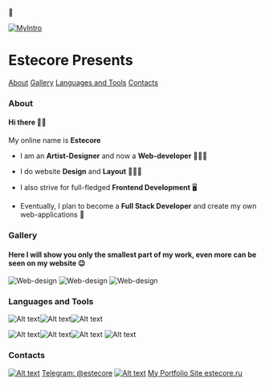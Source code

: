  👋

[![MyIntro](images/intro__page.png)](https://estecore.ru/ 'My portfolio site')
# Estecore Presents


[About](#about)
[Gallery](#gallery)
[Languages and Tools](#lang)
[Contacts](#contacts)
<!-- [Blog](#blog) -->


### About
<a id='about'></a>

#### __Hi__ there 👋🏻

My online name is __Estecore__

* I am an __Artist-Designer__ and now a __Web-developer__ 👨🏻‍🎨

* I do website __Design__ and __Layout__ 👨🏻‍💻

* I also strive for full-fledged __Frontend Development__ 🖥

* Eventually, I plan to become a __Full Stack Developer__ and create my own web-applications 👾


### Gallery
<a id='gallery'></a>

#### Here I will show you only the smallest part of my work, even more can be seen on my website 😉

![Web-design](images/img1-3.png)
![Web-design](images/img4-3.png)
![Web-design](images/img6-3.png)


### Languages and Tools
<a id='lang'></a>

![Alt text](svg/ae.svg)![Alt text](svg/ai.svg)![Alt text](svg/ps.svg)

![Alt text](svg/css.svg)![Alt text](svg/html.svg)![Alt text](svg/js.svg)
![Alt text](svg/python.svg)


### Contacts
<a id='contacts'></a>

[![Alt text](svg/tg.svg)](https://t.me/estecore) [Telegram: @estecore](https://t.me/estecore)
[![Alt text](svg/web.svg)](https://estecore.ru) [My Portfolio Site estecore.ru](https://estecore.ru)


<!-- ### Blog Post
<a id='blog'></a> -->

